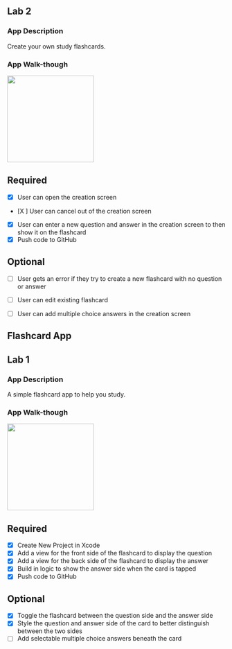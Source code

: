 ## Lab 2

### App Description
Create your own study flashcards.

### App Walk-though
<img src="http://g.recordit.co/PVfnxpnMaU.gif" width=200><br>

## Required
- [X] User can open the creation screen
- [X ] User can cancel out of the creation screen
- [X] User can enter a new question and answer in the creation screen to then show it on the flashcard
- [X] Push code to GitHub
## Optional
- [ ] User gets an error if they try to create a new flashcard with no question or answer
- [ ] User can edit existing flashcard
- [ ] User can add multiple choice answers in the creation screen


## Flashcard App

## Lab 1

### App Description
A simple flashcard app to help you study.

### App Walk-though
<img src="http://g.recordit.co/bvOexXFy2v.gif" width=200><br>


## Required
- [x] Create New Project in Xcode
- [x] Add a view for the front side of the flashcard to display the question
- [x] Add a view for the back side of the flashcard to display the answer
- [x] Build in logic to show the answer side when the card is tapped
- [x] Push code to GitHub
## Optional
- [x] Toggle the flashcard between the question side and the answer side
- [x] Style the question and answer side of the card to better distinguish between the two sides
- [ ] Add selectable multiple choice answers beneath the card
